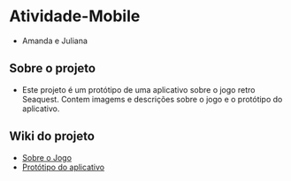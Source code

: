 # Atividade-Mobile
- Amanda e Juliana<br>
## Sobre o projeto
- Este projeto é um protótipo de uma aplicativo sobre o jogo retro Seaquest. Contem imagems e descrições sobre o jogo e o protótipo do aplicativo.
## Wiki do projeto
- <a href="https://github.com/Amanda-Meneghin/Atividade-Mobile/wiki/Sobre-o-Jogo">Sobre o Jogo</a>
- <a href="https://github.com/Amanda-Meneghin/Atividade-Mobile/wiki/Prot%C3%B3tipo-do-Aplicativo">Protótipo do aplicativo</a>
